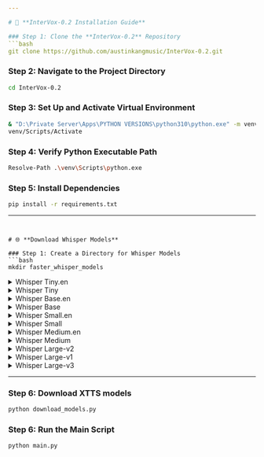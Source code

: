 ```yaml
---

# 🚀 **InterVox-0.2 Installation Guide**

### Step 1: Clone the **InterVox-0.2** Repository
```bash
git clone https://github.com/austinkangmusic/InterVox-0.2.git
```

### Step 2: Navigate to the Project Directory
```bash
cd InterVox-0.2
```

### Step 3: Set Up and Activate Virtual Environment
```bash
& "D:\Private Server\Apps\PYTHON VERSIONS\python310\python.exe" -m venv venv
venv/Scripts/Activate
```

### Step 4: Verify Python Executable Path
```bash
Resolve-Path .\venv\Scripts\python.exe
```

### Step 5: Install Dependencies
```bash
pip install -r requirements.txt
```

---
```


# 🌐 **Download Whisper Models**

### Step 1: Create a Directory for Whisper Models
```bash
mkdir faster_whisper_models
```

<details>
  <summary>Whisper Tiny.en</summary>

  ```bash
  git clone https://huggingface.co/Systran/faster-whisper-tiny.en faster_whisper_models/tiny.en
  ```
</details>

<details>
  <summary>Whisper Tiny</summary>

  ```bash
  git clone https://huggingface.co/Systran/faster-whisper-tiny faster_whisper_models/tiny
  ```
</details>

<details>
  <summary>Whisper Base.en</summary>

  ```bash
  git clone https://huggingface.co/Systran/faster-whisper-base.en faster_whisper_models/base.en
  ```
</details>

<details>
  <summary>Whisper Base</summary>

  ```bash
  git clone https://huggingface.co/Systran/faster-whisper-base faster_whisper_models/base
  ```
</details>

<details>
  <summary>Whisper Small.en</summary>

  ```bash
  git clone https://huggingface.co/Systran/faster-whisper-small.en faster_whisper_models/small.en
  ```
</details>

<details>
  <summary>Whisper Small</summary>

  ```bash
  git clone https://huggingface.co/Systran/faster-whisper-small faster_whisper_models/small
  ```
</details>

<details>
  <summary>Whisper Medium.en</summary>

  ```bash
  git clone https://huggingface.co/Systran/faster-whisper-medium.en faster_whisper_models/medium.en
  ```
</details>

<details>
  <summary>Whisper Medium</summary>

  ```bash
  git clone https://huggingface.co/Systran/faster-whisper-medium faster_whisper_models/medium
  ```
</details>

<details>
  <summary>Whisper Large-v2</summary>

  ```bash
  git clone https://huggingface.co/Systran/faster-whisper-large-v2 faster_whisper_models/large-v2
  ```
</details>

<details>
  <summary>Whisper Large-v1</summary>

  ```bash
  git clone https://huggingface.co/Systran/faster-whisper-large-v1 faster_whisper_models/large-v1
  ```
</details>

<details>
  <summary>Whisper Large-v3</summary>

  ```bash
  git clone https://huggingface.co/Systran/faster-whisper-large-v3 faster_whisper_models/large-v3
  ```
</details>

---

### Step 6: Download XTTS models
```bash
python download_models.py
```

### Step 6: Run the Main Script
```bash
python main.py
```

